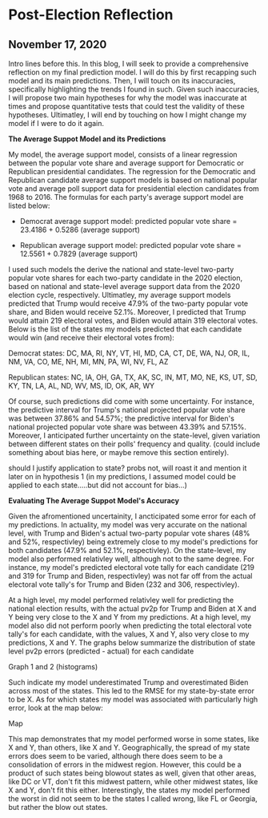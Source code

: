 # Post-Election Reflection 
## November 17, 2020

Intro lines before this. 
In this blog, I will seek to provide a comprehensive reflection on my final prediction model. I will do this by first recapping such model and its main predictions. Then, I will touch on its inaccuracies, specifically highlighting the trends I found in such. Given such inaccuracies, I will propose two main hypotheses for why the model was inaccurate at times and propose quantitative tests that could test the validity of these hypotheses. Ultimatley, I will end by touching on how I might change my model if I were to do it again. 

**The Average Suppot Model and its Predictions**

My model, the average support model, consists of a linear regression between the popular vote share and average support for Democratic or Republican presidential candidates. The regression for the Democratic and Republican candidate average support models is based on national popular vote and average poll support data for presidential election candidates from 1968 to 2016. The formulas for each party's average support model are listed below:

* Democrat average support model: predicted popular vote share = 23.4186 + 0.5286 (average support)

* Republican average support model: predicted popular vote share = 12.5561 + 0.7829 (average support)

I used such models the derive the national and state-level two-party popular vote shares for each two-party candidate in the 2020 election, based on national and state-level average support data from the 2020 election cycle, respectively. Ultimatley, my average support models predicted that Trump would receive 47.9% of the two-party popular vote share, and Biden would receive 52.1%. Moreover, I predicted that Trump would attain 219 electoral votes, and Biden would attain 319 electoral votes. Below is the list of the states my models predicted that each candidate would win (and receive their electoral votes from):

Democrat states: DC, MA, RI, NY, VT, HI, MD, CA, CT, DE, WA, NJ, OR, IL, NM, VA, CO, ME, NH, MI, MN, PA, WI, NV, FL, AZ

Republican states: NC, IA, OH, GA, TX, AK, SC, IN, MT, MO, NE, KS, UT, SD, KY, TN, LA, AL, ND, WV, MS, ID, OK, AR, WY

Of course, such predictions did come with some uncertainty. For instance, the predictive interval for Trump's national projected popular vote share was between 37.86% and 54.57%; the predictive interval for Biden's national projected popular vote share was between 43.39% and 57.15%. Moreover, I anticipated further uncertainty on the state-level, given variation between different states on their polls' frequency and quality. 
(could include something about bias here, or maybe remove this section entirely).

should I justify application to state? probs not, will roast it and mention it later on in hypothesis 1 (in my predictions, I assumed model could be applied to each state.....but did not account for bias...)

**Evaluating The Average Suppot Model's Accuracy**

Given the afromentioned uncertainity, I ancticipated some error for each of my predictions. In actuality, my model was very accurate on the national level, with Trump and Biden's actual two-party popular vote shares (48% and 52%, respectivley) being extremely close to my model's predictions for both candidates (47.9% and 52.1%, respectivley). On the state-level, my model also performed relativley well, although not to the same degree. For instance, my model's predicted electoral vote tally for each candidate (219 and 319 for Trump and Biden, respectivley) was not far off from the actual electoral vote tally's for Trump and Biden (232 and 306, respectivley). 


At a high level, my model performed relativley well for predicting the national election results, with the actual pv2p for Trump and Biden at X and Y being very close to the X and Y from my predictions. At a high level, my model also did not perform poorly when predicting the total electoral vote tally's for each candidate, with the values, X and Y, also very close to my predictions, X and Y. The graphs below summarize the distribution of state level pv2p errors (predicted - actual) for each candidate

Graph 1 and 2 (histograms)

Such indicate my model underestimated Trump and overestimated Biden across most of the states. This led to the RMSE for my state-by-state error to be X. As for which states my model was associated with particularly high error, look at the map below:

Map 

This map demonstrates that my model performed worse in some states, like X and Y, than others, like X and Y. Geographically, the spread of my state errors does seem to be varied, although there does seem to be a consolidation of errors in the midwest region. However, this could be a product of such states being blowout states as well, given that other areas, like DC or VT, don't fit this midwest pattern, while other midwest states, like X and Y, don't fit this either. 
Interestingly, the states my model performed the worst in did not seem to be the states I called wrong, like FL or Georgia, but rather the blow out states. 










